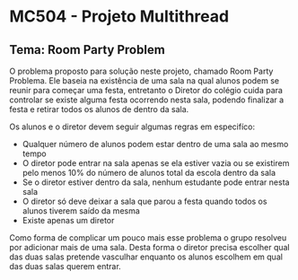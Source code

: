 # MC504 - Projeto Multithread

## Tema: Room Party Problem

O problema proposto para solução neste projeto, chamado Room Party Problema. Ele baseia na existência de uma sala na qual alunos podem se reunir para começar uma festa, entretanto o Diretor do colégio cuida para controlar se existe alguma festa ocorrendo nesta sala, podendo finalizar a festa e retirar todos os alunos de dentro da sala.

Os alunos e o diretor devem seguir algumas regras em especifíco:

- Qualquer número de alunos podem estar dentro de uma sala ao mesmo tempo
- O diretor pode entrar na sala apenas se ela estiver vazia ou se existirem pelo menos 10% do número de alunos total da escola dentro da sala
- Se o diretor estiver dentro da sala, nenhum estudante pode entrar nesta sala
- O diretor só deve deixar a sala que parou a festa quando todos os alunos tiverem saído da mesma
- Existe apenas um diretor

Como forma de complicar um pouco mais esse problema o grupo resolveu por adicionar mais de uma sala. Desta forma o diretor precisa escolher qual das duas salas pretende vasculhar enquanto os alunos escolhem em qual das duas salas querem entrar.


